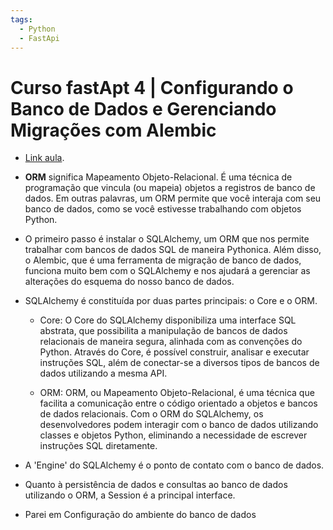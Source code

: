 ```yaml
---
tags:
  - Python
  - FastApi
---
```


# Curso fastApt 4 | Configurando o Banco de Dados e Gerenciando Migrações com Alembic

- [Link aula](https://fastapidozero.dunossauro.com/04/).

- **ORM** significa Mapeamento Objeto-Relacional.
É uma técnica de programação que vincula (ou mapeia) objetos a registros de banco de dados.
Em outras palavras, um ORM permite que você interaja com seu banco de dados, como se você estivesse trabalhando com objetos Python.

- O primeiro passo é instalar o SQLAlchemy, um ORM que nos permite trabalhar com bancos de dados SQL de maneira Pythonica. Além disso, o Alembic, que é uma ferramenta de migração de banco de dados, funciona muito bem com o SQLAlchemy e nos ajudará a gerenciar as alterações do esquema do nosso banco de dados.

- SQLAlchemy é constituída por duas partes principais: o Core e o ORM.
    - Core: O Core do SQLAlchemy disponibiliza uma interface SQL abstrata, que possibilita a manipulação de bancos de dados relacionais de maneira segura, alinhada com as convenções do Python.
    Através do Core, é possível construir, analisar e executar instruções SQL, além de conectar-se a diversos tipos de bancos de dados utilizando a mesma API.

    - ORM: ORM, ou Mapeamento Objeto-Relacional, é uma técnica que facilita a comunicação entre o código orientado a objetos e bancos de dados relacionais.
    Com o ORM do SQLAlchemy, os desenvolvedores podem interagir com o banco de dados utilizando classes e objetos Python, eliminando a necessidade de escrever instruções SQL diretamente.

- A 'Engine' do SQLAlchemy é o ponto de contato com o banco de dados.

- Quanto à persistência de dados e consultas ao banco de dados utilizando o ORM, a Session é a principal interface.

- Parei em Configuração do ambiente do banco de dados
